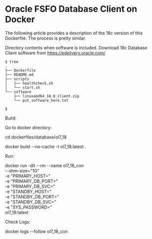 # Oracle FSFO Database Client on Docker

The following article provides a description of the 18c version of this Dockerfile. The process is pretty similar.

Directory contents when software is included. Download 18c Database Client software from https://edelivery.oracle.com/ 

```
$ tree
.
├── Dockerfile
├── README.md
├── scripts
│   ├── healthcheck.sh
│   └── start.sh
└── software
    ├── linuxamd64_18.0_client.zip
    └── put_software_here.txt

$
```
Build:

Go to docker directory:

cd dockerfiles/database/ol7_18

docker build --no-cache -t ol7_18:latest .

Run:

docker run -dit --rm --name ol7_18_con \
--shm-size="1G" \
-e "PRIMARY_HOST=<Primary Database Host IP>" \
-e "PRIMARY_DB_PORT=<DB Port>" \
-e "PRIMARY_DB_SVC=<Primary Database service name>" \
-e "STANDBY_HOST=<Standby Datababe Host IP>" \
-e "STANDBY_DB_PORT=<DB Port>" \
-e "STANDBY_DB_SVC=<Standby Database service name>" \
-e "SYS_PASSWORD=<Sys Password>" \
ol7_18:latest
    
    
Check Logs:
    
docker logs --follow ol7_18_con
